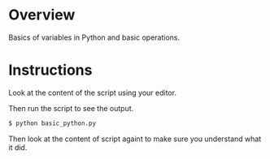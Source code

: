 # Overview

Basics of variables in Python and basic operations.

# Instructions

Look at the content of the script using your editor.

Then run the script to see the output.
```bash
$ python basic_python.py
```

Then look at the content of script againt to make sure you understand what it did.